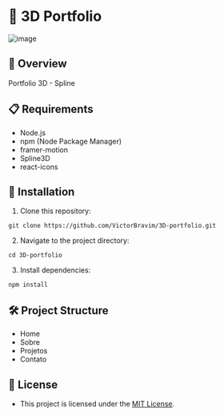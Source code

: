 # 📄 3D Portfolio

![image](https://github.com/user-attachments/assets/96db43d9-4571-4d39-be62-23013155a308)


## 🚀 Overview

Portfolio 3D - Spline

## 📋 Requirements

- Node.js
- npm (Node Package Manager)
- framer-motion
- Spline3D
- react-icons

## 🔧 Installation

1. Clone this repository:
   
```
git clone https://github.com/VictorBravim/3D-portfolio.git
```

2. Navigate to the project directory:
   
```
cd 3D-portfolio
```

3. Install dependencies:
   
```
npm install
```

## 🛠️ Project Structure

- Home
- Sobre
- Projetos
- Contato

## 📄 License

- This project is licensed under the [MIT License](LICENSE).
